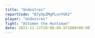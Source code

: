 ```yaml
---
title: "Undostres"
reportCode: "B7yXpZMgPLvnYGK2"
player: "Undostres"
fight: "Attumen the Huntsman"
date: 2021-11-11T20:08:04.971000+00:00
---
```

